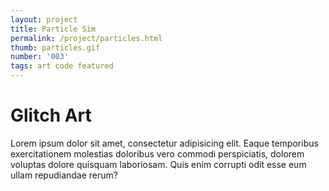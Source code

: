 ```yaml
---
layout: project
title: Particle Sim
permalink: /project/particles.html
thumb: particles.gif
number: '003'
tags: art code featured
---
```


# Glitch Art

Lorem ipsum dolor sit amet, consectetur adipisicing elit. Eaque temporibus exercitationem molestias doloribus vero commodi perspiciatis, dolorem voluptas dolore quisquam laboriosam. Quis enim corrupti odit esse eum ullam repudiandae rerum?
